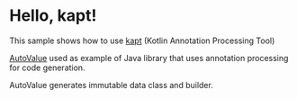 Hello, kapt!
===============

This sample shows how to use [kapt](https://kotlinlang.org/docs/reference/kapt.html) (Kotlin Annotation Processing Tool)

[AutoValue](https://github.com/google/auto/tree/master/value) used as example of Java library that uses annotation processing for code generation.

AutoValue generates immutable data class and builder.  
